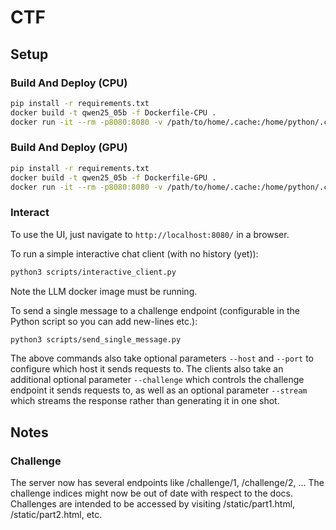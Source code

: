 # CTF

## Setup

### Build And Deploy (CPU)

```bash
pip install -r requirements.txt
docker build -t qwen25_05b -f Dockerfile-CPU .
docker run -it --rm -p8080:8080 -v /path/to/home/.cache:/home/python/.cache qwen25_05b
```

### Build And Deploy (GPU)

```bash
pip install -r requirements.txt
docker build -t qwen25_05b -f Dockerfile-GPU .
docker run -it --rm -p8080:8080 -v /path/to/home/.cache:/home/python/.cache --gpus all qwen25_05b
```

### Interact

To use the UI, just navigate to `http://localhost:8080/` in a browser.

To run a simple interactive chat client (with no history (yet)):
```bash
python3 scripts/interactive_client.py
```
Note the LLM docker image must be running.

To send a single message to a challenge endpoint (configurable in the Python script so you can add new-lines etc.):
```bash
python3 scripts/send_single_message.py
```

The above commands also take optional parameters `--host` and `--port` to configure which host it sends requests to. The clients also take an additional optional parameter `--challenge` which controls the challenge endpoint it sends requests to, as well as an optional parameter `--stream` which streams the response rather than generating it in one shot.

## Notes

### Challenge
The server now has several endpoints like /challenge/1, /challenge/2, ...
The challenge indices might now be out of date with respect to the docs. 
Challenges are intended to be accessed by visiting /static/part1.html, /static/part2.html, etc.
